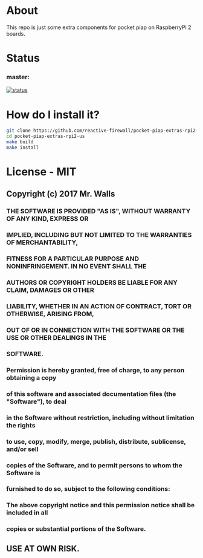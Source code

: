 # About
This repo is just some extra components for pocket piap on RaspberryPi 2 boards.

# Status

### master:
[![status](https://travis-ci.org/reactive-firewall/pocket-piap-extras-rpi2-us.svg?branch=master)](https://travis-ci.org/reactive-firewall/pocket-piap-extras-rpi2-us)

# How do I install it?

```bash
git clone https://github.com/reactive-firewall/pocket-piap-extras-rpi2-us.git pocket-piap-extras-rpi2-us
cd pocket-piap-extras-rpi2-us
make build
make install
```

# License - MIT

## Copyright (c) 2017 Mr. Walls
### 
### THE SOFTWARE IS PROVIDED "AS IS", WITHOUT WARRANTY OF ANY KIND, EXPRESS OR
### IMPLIED, INCLUDING BUT NOT LIMITED TO THE WARRANTIES OF MERCHANTABILITY,
### FITNESS FOR A PARTICULAR PURPOSE AND NONINFRINGEMENT. IN NO EVENT SHALL THE
### AUTHORS OR COPYRIGHT HOLDERS BE LIABLE FOR ANY CLAIM, DAMAGES OR OTHER
### LIABILITY, WHETHER IN AN ACTION OF CONTRACT, TORT OR OTHERWISE, ARISING FROM,
### OUT OF OR IN CONNECTION WITH THE SOFTWARE OR THE USE OR OTHER DEALINGS IN THE
### SOFTWARE.
###
### Permission is hereby granted, free of charge, to any person obtaining a copy
### of this software and associated documentation files (the "Software"), to deal
### in the Software without restriction, including without limitation the rights
### to use, copy, modify, merge, publish, distribute, sublicense, and/or sell
### copies of the Software, and to permit persons to whom the Software is
### furnished to do so, subject to the following conditions:
###
### The above copyright notice and this permission notice shall be included in all
### copies or substantial portions of the Software.

## USE AT OWN RISK.

